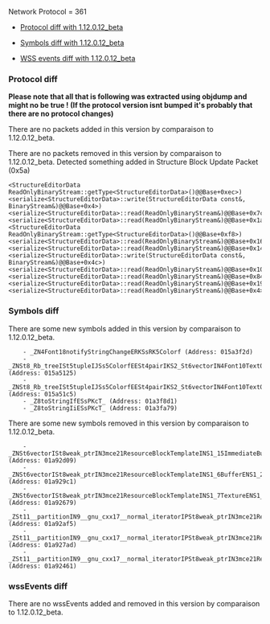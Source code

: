 Network Protocol = 361

 * [Protocol diff with 1.12.0.12_beta](#protocol-diff)

* [Symbols diff with 1.12.0.12_beta](#symbols-diff)

* [WSS events diff with 1.12.0.12_beta](#wssEvents-diff)

### Protocol diff

**Please note that all that is following was extracted using objdump and might no be true ! (If the protocol version isnt bumped it's probably that there are no protocol changes)**

There are no packets added in this version by comparaison to 1.12.0.12_beta.

There are no packets removed in this version by comparaison to 1.12.0.12_beta.
Detected something added in Structure Block Update Packet (0x5a)

```
<StructureEditorData ReadOnlyBinaryStream::getType<StructureEditorData>()@@Base+0xec>)
<serialize<StructureEditorData>::write(StructureEditorData const&, BinaryStream&)@@Base+0x4>)
<serialize<StructureEditorData>::read(ReadOnlyBinaryStream&)@@Base+0x7c>)
<serialize<StructureEditorData>::read(ReadOnlyBinaryStream&)@@Base+0x1a0>)
<StructureEditorData ReadOnlyBinaryStream::getType<StructureEditorData>()@@Base+0xf8>)
<serialize<StructureEditorData>::read(ReadOnlyBinaryStream&)@@Base+0x168>)
<serialize<StructureEditorData>::read(ReadOnlyBinaryStream&)@@Base+0x144>)
<serialize<StructureEditorData>::write(StructureEditorData const&, BinaryStream&)@@Base+0x4c>)
<serialize<StructureEditorData>::read(ReadOnlyBinaryStream&)@@Base+0x104>)
<serialize<StructureEditorData>::read(ReadOnlyBinaryStream&)@@Base+0x84>)
<serialize<StructureEditorData>::read(ReadOnlyBinaryStream&)@@Base+0x198>)
<serialize<StructureEditorData>::read(ReadOnlyBinaryStream&)@@Base+0x4>)

```



### Symbols diff

There are some new symbols added in this version by comparaison to 1.12.0.12_beta.
```
    - _ZN4Font18notifyStringChangeERKSsRK5Colorf (Address: 015a3f2d)
    - _ZNSt8_Rb_treeISt5tupleIJSs5ColorfEESt4pairIKS2_St6vectorIN4Font10TextObjectESaIS7_EEESt10_Select1stISA_ESt4lessIS2_ESaISA_EE11equal_rangeERS4_ (Address: 015a5125)
    - _ZNSt8_Rb_treeISt5tupleIJSs5ColorfEESt4pairIKS2_St6vectorIN4Font10TextObjectESaIS7_EEESt10_Select1stISA_ESt4lessIS2_ESaISA_EE12_M_erase_auxESt23_Rb_tree_const_iteratorISA_ESI_ (Address: 015a51c5)
    - _Z8toStringIfESsPKcT_ (Address: 01a3f8d1)
    - _Z8toStringIiESsPKcT_ (Address: 01a3fa79)
```

There are some new symbols removed in this version by comparaison to 1.12.0.12_beta.
```
    - _ZNSt6vectorISt8weak_ptrIN3mce21ResourceBlockTemplateINS1_15ImmediateBufferENS1_21PerFrameHandleTrackerENS1_32ResourceServiceBufferDescriptionEEEESaIS7_EE8_M_eraseEN9__gnu_cxx17__normal_iteratorIPS7_S9_EESD_ (Address: 01a92d09)
    - _ZNSt6vectorISt8weak_ptrIN3mce21ResourceBlockTemplateINS1_6BufferENS1_21PerFrameHandleTrackerENS1_32ResourceServiceBufferDescriptionEEEESaIS7_EE8_M_eraseEN9__gnu_cxx17__normal_iteratorIPS7_S9_EESD_ (Address: 01a929c1)
    - _ZNSt6vectorISt8weak_ptrIN3mce21ResourceBlockTemplateINS1_7TextureENS1_21PerFrameHandleTrackerENS1_33ResourceServiceTextureDescriptionEEEESaIS7_EE8_M_eraseEN9__gnu_cxx17__normal_iteratorIPS7_S9_EESD_ (Address: 01a92679)
    - _ZSt11__partitionIN9__gnu_cxx17__normal_iteratorIPSt8weak_ptrIN3mce21ResourceBlockTemplateINS3_15ImmediateBufferENS3_21PerFrameHandleTrackerENS3_32ResourceServiceBufferDescriptionEEEESt6vectorIS9_SaIS9_EEEEZNS3_21SimpleResourceTrackerISt10shared_ptrIS8_ES9_E19resetValidityChecksEvEUlRS9_E_ET_SL_SL_T0_St26bidirectional_iterator_tag (Address: 01a92af5)
    - _ZSt11__partitionIN9__gnu_cxx17__normal_iteratorIPSt8weak_ptrIN3mce21ResourceBlockTemplateINS3_6BufferENS3_21PerFrameHandleTrackerENS3_32ResourceServiceBufferDescriptionEEEESt6vectorIS9_SaIS9_EEEEZNS3_21SimpleResourceTrackerISt10shared_ptrIS8_ES9_E19resetValidityChecksEvEUlRS9_E_ET_SL_SL_T0_St26bidirectional_iterator_tag (Address: 01a927ad)
    - _ZSt11__partitionIN9__gnu_cxx17__normal_iteratorIPSt8weak_ptrIN3mce21ResourceBlockTemplateINS3_7TextureENS3_21PerFrameHandleTrackerENS3_33ResourceServiceTextureDescriptionEEEESt6vectorIS9_SaIS9_EEEEZNS3_21SimpleResourceTrackerISt10shared_ptrIS8_ES9_E19resetValidityChecksEvEUlRS9_E_ET_SL_SL_T0_St26bidirectional_iterator_tag (Address: 01a92461)
```



### wssEvents diff

There are no wssEvents added and removed in this version by comparaison to 1.12.0.12_beta.